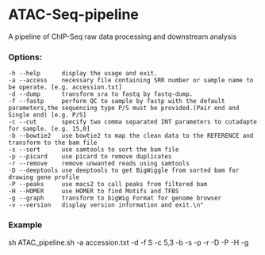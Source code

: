# ATAC-Seq-pipeline
A pipeline of ChIP-Seq raw data processing and downstream analysis
### Options:
    -h --help      display the usage and exit.
    -a --access    necessary file containing SRR number or sample name to be operate. [e.g. accession.txt]
    -d --dump      transform sra to fastq by fastq-dump.
    -f --fastp     perform QC to sample by fastp with the default parameters,the sequencing type P/S must be provided.(Pair end and Single end) [e.g. P/S]
    -c --cut       specify two comma separated INT parameters to cutadapte for sample. [e.g. 15,0]
    -b --bowtie2   use bowtie2 to map the clean data to the REFERENCE and transform to the bam file
    -s --sort      use samtools to sort the bam file
    -p --picard    use picard to remove duplicates
    -r --remove    remove unwanted reads using samtools
    -D --deeptools use deeptools to get BigWiggle from sorted bam for drawing gene profile
    -P --peaks     use macs2 to call peaks from filtered bam
    -H --HOMER     use HOMER to find Motifs and TFBS
    -g --graph     transform to bigWig Format for genome browser
    -v --version   display version information and exit.\n"

### Example
sh ATAC_pipeline.sh -a accession.txt -d -f S -c 5,3 -b -s -p -r -D -P -H -g
